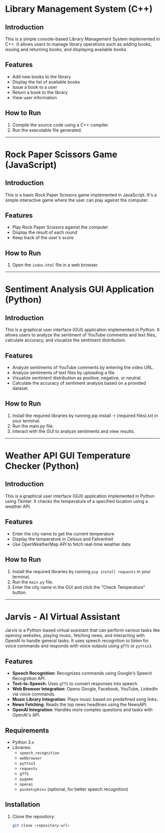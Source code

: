 
# Library Management System (C++)

## Introduction
This is a simple console-based Library Management System implemented in C++. It allows users to manage library operations such as adding books, issuing and returning books, and displaying available books.

## Features
- Add new books to the library
- Display the list of available books
- Issue a book to a user
- Return a book to the library
- View user information

## How to Run
1. Compile the source code using a C++ compiler.
2. Run the executable file generated.

---

# Rock Paper Scissors Game (JavaScript)

## Introduction
This is a basic Rock Paper Scissors game implemented in JavaScript. It's a simple interactive game where the user can play against the computer.

## Features
- Play Rock Paper Scissors against the computer
- Display the result of each round
- Keep track of the user's score

## How to Run
1. Open the `index.html` file in a web browser.


---


# Sentiment Analysis GUI Application (Python)

## Introduction
This is a graphical user interface (GUI) application implemented in Python. It allows users to analyze the sentiment of YouTube comments and text files, calculate accuracy, and visualize the sentiment distribution.

## Features
- Analyze sentiments of YouTube comments by entering the video URL.
- Analyze sentiments of text files by uploading a file.
- Visualize sentiment distribution as positive, negative, or neutral.
- Calculate the accuracy of sentiment analysis based on a provided dataset.

## How to Run
1. Install the required libraries by running pip install -r (required files).txt in your terminal.
2. Run the main.py file.
3. Interact with the GUI to analyze sentiments and view results.

---

# Weather API GUI Temperature Checker (Python)

## Introduction
This is a graphical user interface (GUI) application implemented in Python using Tkinter. It checks the temperature of a specified location using a weather API.

## Features
- Enter the city name to get the current temperature
- Display the temperature in Celsius and Fahrenheit
- Use OpenWeatherMap API to fetch real-time weather data

## How to Run
1. Install the required libraries by running `pip install requests` in your terminal.
2. Run the `main.py` file.
3. Enter the city name in the GUI and click the "Check Temperature" button.

---

# Jarvis - AI Virtual Assistant

Jarvis is a Python-based virtual assistant that can perform various tasks like opening websites, playing music, fetching news, and interacting with OpenAI to handle general tasks. It uses speech recognition to listen for voice commands and responds with voice outputs using `gTTS` or `pyttsx3`.

## Features

- **Speech Recognition**: Recognizes commands using Google's Speech Recognition API.
- **Text-to-Speech**: Uses `gTTS` to convert responses into speech.
- **Web Browser Integration**: Opens Google, Facebook, YouTube, LinkedIn via voice commands.
- **Music Library Integration**: Plays music based on predefined song links.
- **News Fetching**: Reads the top news headlines using the NewsAPI.
- **OpenAI Integration**: Handles more complex questions and tasks with OpenAI's API.

## Requirements

- Python 3.x
- Libraries:
  - `speech_recognition`
  - `webbrowser`
  - `pyttsx3`
  - `requests`
  - `gTTS`
  - `pygame`
  - `openai`
  - `pocketsphinx` (optional, for better speech recognition)
  
## Installation

1. Clone the repository:
   ```bash
   git clone <repository-url>

